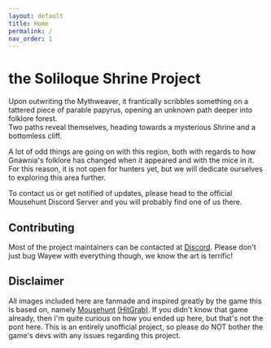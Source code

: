 ```yaml
---
layout: default
title: Home
permalink: /
nav_order: 1
---
```


# the Soliloque Shrine Project

Upon outwriting the Mythweaver, it frantically scribbles something on a tattered piece of parable papyrus, opening an unknown path deeper into folklore forest.  
Two paths reveal themselves, heading towards a mysterious Shrine and a bottomless cliff.  

A lot of odd things are going on with this region, both with regards to how Gnawnia's folklore has changed when it appeared and with the mice in it. For this reason, it is not open for hunters yet, but we will dedicate ourselves to exploring this area further.


To contact us or get notified of updates, please head to the official Mousehunt Discord Server and you will probably find one of us there.

## Contributing

Most of the project maintainers can be contacted at [Discord](https://discord.gg/mousehunt).
Please don't just bug Wayew with everything though, we know the art is terrific!

## Disclaimer

All images included here are fanmade and inspired greatly by the game this is based on, namely [Mousehunt](https://www.mousehuntgame.com/) [(HitGrab)](https://hitgrab.com/). If you didn't know that game already, then I'm quite curious on how you ended up here, but that's not the pont here. This is an entirely unofficial project, so please do NOT bother the game's devs with any issues regarding this project.